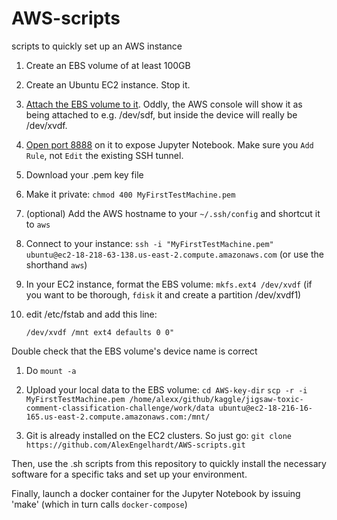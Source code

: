 # AWS-scripts

scripts to quickly set up an AWS instance

1. Create an EBS volume of at least 100GB
1. Create an Ubuntu EC2 instance. Stop it.
1. [Attach the EBS volume to it](https://docs.aws.amazon.com/AWSEC2/latest/UserGuide/ebs-attaching-volume.html). Oddly, the AWS console will show it as being attached to e.g. /dev/sdf, but inside the device will really be /dev/xvdf.
2. [Open port 8888](https://stackoverflow.com/questions/17161345/how-to-open-a-web-server-port-on-ec2-instance) on it to expose Jupyter Notebook. Make sure you `Add Rule`, not `Edit` the existing SSH tunnel.
3. Download your .pem key file
4. Make it private: `chmod 400 MyFirstTestMachine.pem`
1. (optional) Add the AWS hostname to your `~/.ssh/config` and shortcut it to `aws`
5. Connect to your instance: `ssh -i "MyFirstTestMachine.pem" ubuntu@ec2-18-218-63-138.us-east-2.compute.amazonaws.com` (or use the shorthand `aws`)
1. In your EC2 instance, format the EBS volume: `mkfs.ext4 /dev/xvdf` (if you want to be thorough, `fdisk` it and create a partition /dev/xvdf1)
1. edit /etc/fstab and add this line:

    `/dev/xvdf /mnt ext4 defaults 0 0"`

  Double check that the EBS volume's device name is correct
1. Do `mount -a`
2. Upload your local data to the EBS volume:
    `cd AWS-key-dir`
    `scp -r -i MyFirstTestMachine.pem /home/alexx/github/kaggle/jigsaw-toxic-comment-classification-challenge/work/data ubuntu@ec2-18-216-16-165.us-east-2.compute.amazonaws.com:/mnt/`

1. Git is already installed on the EC2 clusters. So just go:
    `git clone https://github.com/AlexEngelhardt/AWS-scripts.git`

Then, use the .sh scripts from this repository to quickly install the necessary software for a specific taks and set up your environment.

Finally, launch a docker container for the Jupyter Notebook by issuing 'make' (which in turn calls `docker-compose`)
